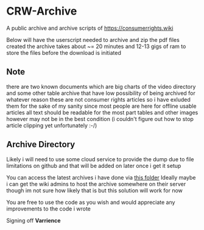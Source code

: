 # CRW-Archive

A public archive and archive scripts of https://consumerrights.wiki

Below will have the userscript needed to archive and zip the pdf files created the archive takes about ~= 20 minutes and 12-13 gigs of ram to store the files before the download is initiated

## **Note** 
there are two known documents which are big charts of the video directory and some other table archive that have low possibility of being archived for whatever reason these are not consumer rights articles so i have exluded them for the sake of my sanity since most people are here for offline usable articles all text should be readable for the most part tables and other images however may not be in the best condition (i couldn't figure out how to stop article clipping yet unfortunately :-/)

## **Archive Directory**
Likely i will need to use some cloud service to provide the dump due to file limitations on github and that will be added on later once i get it setup

You can access the latest archives i have done via [this folder](https://drive.google.com/drive/folders/1ljJzbmXM7quRBWoJo5aPaxcpiZ3MXUyg?usp=drive_link)
Ideally maybe i can get the wiki admins to host the archive somewhere on their server though im not sure how likely that is but this solution will work for now

You are free to use the code as you wish and would appreciate any improvements to the code i wrote

Signing off **Varrience**
